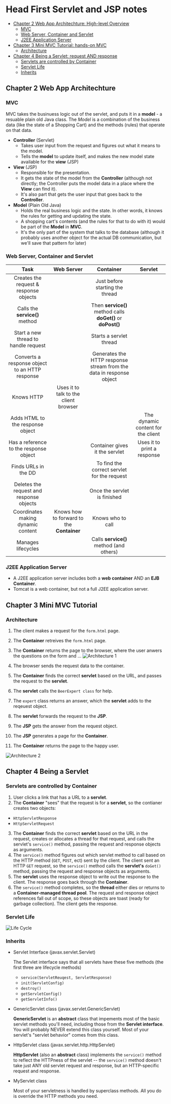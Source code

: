 Head First Servlet and JSP notes
==========================
* [Chapter 2 Web App Architechture: High-level Overview](#chapter-2-web-app-architechture)
  * [MVC](#MVC)
  * [Web Server, Container and Servlet](#web-server-container-and-servlet)
  * [J2EE Application Server](#j2ee-application-server)
* [Chapter 3 Mini MVC Tutorial: hands-on MVC](#chapter-3-mini-mvc-tutorial)
  * [Architecture](#architecture)
* [Chapter 4 Being a Servlet: request AND response](#chapter-4-being-a-servlet)
  * [Servlets are controlled by Container](#servlets-are-controlled-by-container)
  * [Servlet Life](#servlet-life)
  * [Inherits](#inherits)

## Chapter 2 Web App Architechture
### MVC
MVC takes the businuess logic out of the servlet, and puts it in a **model** - a resuable plain old Java class. The *Model* is a combination
of the business data (like the state of a Shopping Cart) and the methods (rules) that operate on that data.
- **Controller** (Servlet)
  - Takes user input from the request and figures out what it means to the model.
  - Tells the **model** to update itself, and makes the new model state available for the **view** (JSP)
- **View** (JSP)
  - Responsible for the presentation. 
  - It gets the state of the model from the **Controller** (although not directly; the Controller puts the model data in a place where the
  **View** can find it).
  - It's also part that gets the user input that goes back to the **Controller**.
- **Model** (Plain Old Java)
  - Holds the real business logic and the state. In other words, it knows the rules for getting and updating the state.
  - A shopping cart's contents (and the rules for that to do with it) would be part of the **Model** in **MVC**.
  - It's the only part of the system that talks to the database (although it probably uses another object for the actual DB communication, but we'll save that pattern for later)

### Web Server, Container and Servlet
| Task | Web Server | Container | Servlet 
| :--------: | :-------: | :---------: | :------:
| Creates the request & response objects | | Just before starting the thread | |
| Calls the **service()** method | | Then **service()** method calls **doGet()** or **doPost()** | |
| Start a new thread to handle request | | Starts a servlet thread| |
| Converts a response object to an HTTP response | | Generates the HTTP response stream from the data in response object | 
| Knows HTTP | Uses it to talk to the client browser | | |
| Adds HTML to the response object | | | The dynamic content for the client |
| Has a reference to the response object | | Container gives it the servlet | Uses it to print a response |
| Finds URLs in the DD | | To find the correct servlet for the request | |
|Deletes the request and response objects | | Once the servlet is finished | 
| Coordinates making dynamic content | Knows how to forward to the **Container** | Knows who to call |
| Manages lifecycles | | Calls **service()** method (and others) | |

### J2EE Application Server
- A J2EE application server includes both a **web container** AND an **EJB Container**.
- Tomcat is a web container, but not a full J2EE application server.

## Chapter 3 Mini MVC Tutorial
### Architecture
1. The client makes a request for the `form.html` page.
2. The **Container** retreives the `form.html` page.
3. The **Container** returns the page to the browser, where the user anwers the questions on the form and ...
![Architecture 1](https://github.com/weltond/DataStructure/blob/master/Head%20First%20Servlet%20and%20JSP/Chapter3/architecture_1.PNG)

4. The browser sends the request data to the container.
5. The **Container** finds the correct **servlet** based on the URL, and passes the request to the **servlet**.
6. The **servlet** calls the `BeerExpert class` for help.
7. The `expert` class returns an answer, which the **servlet** adds to the reqeuest object.
8. The **servlet** forwards the request to the **JSP**.
9. The **JSP** gets the answer from the request object.
10. The **JSP** generates a page for the **Container**.
11. The **Container** returns the page to the happy user.

![Architecture 2](https://github.com/weltond/DataStructure/blob/master/Head%20First%20Servlet%20and%20JSP/Chapter3/architecture_2.PNG)

## Chapter 4 Being a Servlet
### Servlets are controlled by **Container**
1. User clicks a link that has a URL to a **servlet**.
2. The **Container** "sees" that the request is for a **servlet**, so the contianer creates two objects:
  - `HttpServletResponse`
  - `HttpServletRequest`
3. The **Container** finds the correct **servlet** based on the URL in the request, creates or allocates a thread for that request, 
and calls the servlet's `service()` method, passing the request and response objects as arguments.
4. The `service()` method figures out which servlet method to call based on the HTTP method (`GET`, `POST`, ect) sent by the client.
The client sent an HTTP `GET` request, so the `service()` method calls the **servlet's** `doGet()` method, passing the request and response objects as arguments.
5. The **servlet** uses the response object to write out the response to the client. The response goes back through the **Container**.
6. The `service()` method completes, so the **thread** either dies or returns to a **Container-managed thread pool**. The request and response object references fall out of scope, so these objects are toast (ready for garbage collection).
The client gets the response.
### Servlet Life
![Life Cycle](https://github.com/weltond/DataStructure/blob/master/Head%20First%20Servlet%20and%20JSP/Chapter%204/lifecycle.PNG)
### Inherits
- Servlet Interface (javax.servlet.Servlet)

  The Servlet interface says that all servlets have these five methods (the first three are lifecycle methods)
  - `service(ServletReuqest, ServletResponse)`
  - `init(ServletConfig)`
  - `destroy()`
  - `getServletConfig()`
  - `getServletInfo()`
- GenericServlet class (javax.servlet.GenericServlet)

  **GenericServlet** is an **abstract** class that impements most of the basic servlet methods you'll need, including those from the **Servlet interface**. You will probably NEVER extend this class yourself. Most of your servlet's "servlet behavior" comes from this class.
- HttpServlet class (javax.servlet.http.HttpServlet)

  **HttpServlet** (also an **abstract** class) implements the `service()` method to reflect the HTTPness of the servlet -- the `service()` method doesn't take just ANY old servlet request and response, but an HTTP-specific request and response.
  
- MyServlet class

  Most of your servletness is handled by superclass methods. All you do is override the HTTP methods you need.
